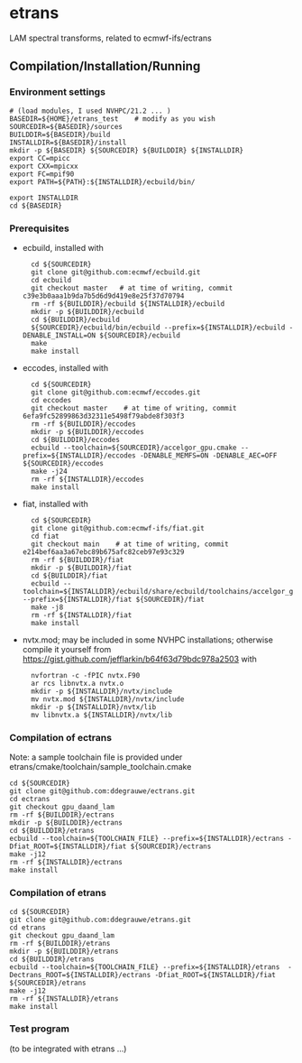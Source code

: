 # etrans
LAM spectral transforms, related to ecmwf-ifs/ectrans

## Compilation/Installation/Running

### Environment settings

    # (load modules, I used NVHPC/21.2 ... )
    BASEDIR=${HOME}/etrans_test    # modify as you wish
    SOURCEDIR=${BASEDIR}/sources
    BUILDDIR=${BASEDIR}/build
    INSTALLDIR=${BASEDIR}/install
    mkdir -p ${BASEDIR} ${SOURCEDIR} ${BUILDDIR} ${INSTALLDIR}
    export CC=mpicc
    export CXX=mpicxx
    export FC=mpif90
    export PATH=${PATH}:${INSTALLDIR}/ecbuild/bin/

    export INSTALLDIR
    cd ${BASEDIR}

### Prerequisites

* ecbuild, installed with

        cd ${SOURCEDIR}
        git clone git@github.com:ecmwf/ecbuild.git
        cd ecbuild
        git checkout master   # at time of writing, commit c39e3b0aaa1b9da7b5d6d9d419e8e25f37d70794
        rm -rf ${BUILDDIR}/ecbuild ${INSTALLDIR}/ecbuild
        mkdir -p ${BUILDDIR}/ecbuild
        cd ${BUILDDIR}/ecbuild
        ${SOURCEDIR}/ecbuild/bin/ecbuild --prefix=${INSTALLDIR}/ecbuild -DENABLE_INSTALL=ON ${SOURCEDIR}/ecbuild 
        make
        make install
    
* eccodes, installed with

        cd ${SOURCEDIR}
        git clone git@github.com:ecmwf/eccodes.git
        cd eccodes
        git checkout master    # at time of writing, commit 6efa9fc52899863d32311e5498f79abde8f303f3
        rm -rf ${BUILDDIR}/eccodes
        mkdir -p ${BUILDDIR}/eccodes
        cd ${BUILDDIR}/eccodes
        ecbuild --toolchain=${SOURCEDIR}/accelgor_gpu.cmake --prefix=${INSTALLDIR}/eccodes -DENABLE_MEMFS=ON -DENABLE_AEC=OFF ${SOURCEDIR}/eccodes
        make -j24
        rm -rf ${INSTALLDIR}/eccodes
        make install


* fiat, installed with

        cd ${SOURCEDIR}
        git clone git@github.com:ecmwf-ifs/fiat.git
        cd fiat
        git checkout main    # at time of writing, commit e214bef6aa3a67ebc89b675afc82ceb97e93c329
        rm -rf ${BUILDDIR}/fiat
        mkdir -p ${BUILDDIR}/fiat
        cd ${BUILDDIR}/fiat
        ecbuild --toolchain=${INSTALLDIR}/ecbuild/share/ecbuild/toolchains/accelgor_gpu.cmake --prefix=${INSTALLDIR}/fiat ${SOURCEDIR}/fiat
        make -j8
        rm -rf ${INSTALLDIR}/fiat
        make install


* nvtx.mod; may be included in some NVHPC installations; otherwise compile it yourself from https://gist.github.com/jefflarkin/b64f63d79bdc978a2503 with

        nvfortran -c -fPIC nvtx.F90
        ar rcs libnvtx.a nvtx.o
        mkdir -p ${INSTALLDIR}/nvtx/include
        mv nvtx.mod ${INSTALLDIR}/nvtx/include
        mkdir -p ${INSTALLDIR}/nvtx/lib
        mv libnvtx.a ${INSTALLDIR}/nvtx/lib


### Compilation of ectrans

Note: a sample toolchain file is provided under etrans/cmake/toolchain/sample_toolchain.cmake

    cd ${SOURCEDIR}
    git clone git@github.com:ddegrauwe/ectrans.git
    cd ectrans
    git checkout gpu_daand_lam
    rm -rf ${BUILDDIR}/ectrans
    mkdir -p ${BUILDDIR}/ectrans
    cd ${BUILDDIR}/etrans
    ecbuild --toolchain=${TOOLCHAIN_FILE} --prefix=${INSTALLDIR}/ectrans -Dfiat_ROOT=${INSTALLDIR}/fiat ${SOURCEDIR}/ectrans
    make -j12
    rm -rf ${INSTALLDIR}/ectrans
    make install


### Compilation of etrans

    cd ${SOURCEDIR}
    git clone git@github.com:ddegrauwe/etrans.git
    cd etrans
    git checkout gpu_daand_lam
    rm -rf ${BUILDDIR}/etrans
    mkdir -p ${BUILDDIR}/etrans
    cd ${BUILDDIR}/etrans
    ecbuild --toolchain=${TOOLCHAIN_FILE} --prefix=${INSTALLDIR}/etrans  -Dectrans_ROOT=${INSTALLDIR}/ectrans -Dfiat_ROOT=${INSTALLDIR}/fiat ${SOURCEDIR}/etrans
    make -j12
    rm -rf ${INSTALLDIR}/etrans
    make install

### Test program

(to be integrated with etrans ...)

